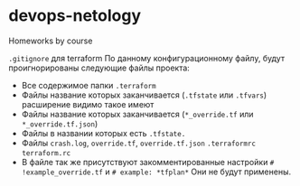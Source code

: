# devops-netology
Homeworks by course

`.gitignore` для terraform
По данному конфигурационному файлу, будут проигнорированы следующие файлы проекта:
* Все содержимое папки `.terraform`
* Файлы название которых заканчивается (`.tfstate` или `.tfvars`) расширение видимо такое имеют
* Файлы название которых заканчивается (`*_override.tf` или `*_override.tf.json`)
* Файлы в названии которых есть `.tfstate.`
* Файлы `crash.log`, `override.tf`, `override.tf.json` `.terraformrc`
  `terraform.rc`
* В файле так же присутствуют закомментированные настройки `# !example_override.tf` и `# example: *tfplan*`
Они не будут применены.
